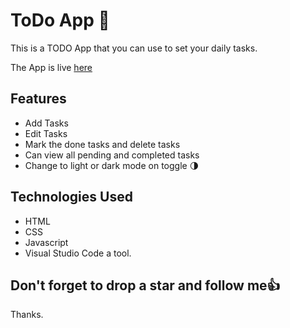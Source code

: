 # ToDo App :star_struck:

This is a TODO App that you can use to set your daily tasks.

The App is live [here](https://babzt.github.io/ToDo-App/)

## Features
- Add Tasks
- Edit Tasks
- Mark the done tasks and delete tasks
- Can view all pending and completed tasks
- Change to light or dark mode on toggle :last_quarter_moon:

## Technologies Used

- HTML
- CSS
- Javascript
- Visual Studio Code a tool.

## Don't forget to drop a star and follow me:thumbsup:

Thanks.